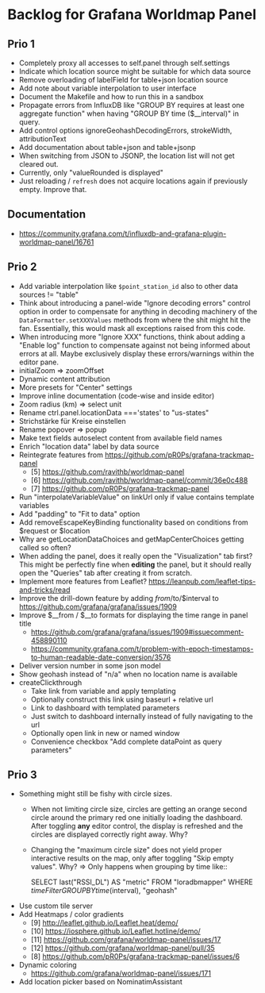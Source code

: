 # Backlog for Grafana Worldmap Panel

## Prio 1
- Completely proxy all accesses to self.panel through self.settings
- Indicate which location source might be suitable for which data source 
- Remove overloading of labelField for table+json location source
- Add note about variable interpolation to user interface
- Document the Makefile and how to run this in a sandbox
- Propagate errors from InfluxDB like "GROUP BY requires at least one aggregate function"
  when having "GROUP BY time ($__interval)" in query.
- Add control options ignoreGeohashDecodingErrors, strokeWidth, attributionText
- Add documentation about table+json and table+jsonp
- When switching from JSON to JSONP, the location list will not get cleared out.
- Currently, only "valueRounded is displayed"
- Just reloading / `refresh` does not acquire locations again if previously empty.
  Improve that.

## Documentation
- https://community.grafana.com/t/influxdb-and-grafana-plugin-worldmap-panel/16761

## Prio 2
- Add variable interpolation like `$point_station_id` also to other data sources != "table"
- Think about introducing a panel-wide "Ignore decoding errors" control option 
  in order to compensate for anything in decoding machinery of the 
  `DataFormatter.setXXXValues` methods from where the shit might hit the fan.
  Essentially, this would mask all exceptions raised from this code.
- When introducing more "Ignore XXX" functions, think about adding a
  "Enable log" function to compensate against not being informed about
  errors at all. Maybe exclusively display these errors/warnings within 
  the editor pane.
- initialZoom => zoomOffset
- Dynamic content attribution
- More presets for "Center" settings
- Improve inline documentation (code-wise and inside editor)
- Zoom radius (km) => select unit
- Rename ctrl.panel.locationData ==='states' to "us-states"
- Strichstärke für Kreise einstellen
- Rename popover => popup
- Make text fields autoselect content from available field names
- Enrich "location data" label by data source
- Reintegrate features from https://github.com/pR0Ps/grafana-trackmap-panel
    - [5] https://github.com/ravithb/worldmap-panel
    - [6] https://github.com/ravithb/worldmap-panel/commit/36e0c488
    - [7] https://github.com/pR0Ps/grafana-trackmap-panel
- Run "interpolateVariableValue" on linkUrl only if value contains template variables
- Add "padding" to "Fit to data" option
- Add removeEscapeKeyBinding functionality based on conditions from $request or $location
- Why are getLocationDataChoices and getMapCenterChoices getting called so often?
- When adding the panel, does it really open the "Visualization" tab first?
  This might be perfectly fine when **editing** the panel, but it should really
  open the "Queries" tab after creating it from scratch.
- Implement more features from Leaflet? https://leanpub.com/leaflet-tips-and-tricks/read
- Improve the drill-down feature by adding $from/$to/$interval to 
  https://github.com/grafana/grafana/issues/1909
- Improve $__from / $__to formats for displaying the time range in panel title
  - https://github.com/grafana/grafana/issues/1909#issuecomment-458890110
  - https://community.grafana.com/t/problem-with-epoch-timestamps-to-human-readable-date-conversion/3576
- Deliver version number in some json model
- Show geohash instead of "n/a" when no location name is available
- createClickthrough
  - Take link from variable and apply templating
  - Optionally construct this link using baseurl + relative url
  - Link to dashboard with templated parameters
  - Just switch to dashboard internally instead of fully navigating to the url
  - Optionally open link in new or named window
  - Convenience checkbox "Add complete dataPoint as query parameters"

## Prio 3
- Something might still be fishy with circle sizes.
    - When not limiting circle size, circles are getting an orange second circle around the primary
      red one initially loading the dashboard. After toggling **any** editor control, the display
      is refreshed and the circles are displayed correctly right away. Why? 
    - Changing the "maximum circle size" does not yield proper interactive 
      results on the map, only after toggling "Skip empty values". Why?
  => Only happens when grouping by time like:: 

      SELECT last("RSSI_DL") AS "metric" 
      FROM "loradbmapper" 
      WHERE $timeFilter 
      GROUP BY time($interval), "geohash"
- Use custom tile server
- Add Heatmaps / color gradients
    - [9] http://leaflet.github.io/Leaflet.heat/demo/
    - [10] https://iosphere.github.io/Leaflet.hotline/demo/
    - [11] https://github.com/grafana/worldmap-panel/issues/17
    - [12] https://github.com/grafana/worldmap-panel/pull/35
    - [8] https://github.com/pR0Ps/grafana-trackmap-panel/issues/6
- Dynamic coloring
    - https://github.com/grafana/worldmap-panel/issues/171
- Add location picker based on NominatimAssistant
